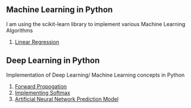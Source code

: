 Machine Learning in Python
----------------------------

I am using the scikit-learn library to implement various Machine Learning Algorithms

1. [Linear Regression](Machine-Learning/linearReg.py)

Deep Learning in Python
----------------------------

Implementation of Deep Learning/ Machine Learning concepts in Python

1. [Forward Propogation](Deep-Learning/forwardProp.py)
2. [Implementing Softmax](Deep-Learning/softmax.py)
3. [Artificial Neural Network Prediction Model](Deep-Learning/ann_predict.py)
